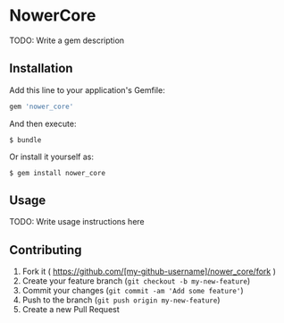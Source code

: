 # NowerCore

TODO: Write a gem description

## Installation

Add this line to your application's Gemfile:

```ruby
gem 'nower_core'
```

And then execute:

    $ bundle

Or install it yourself as:

    $ gem install nower_core

## Usage

TODO: Write usage instructions here

## Contributing

1. Fork it ( https://github.com/[my-github-username]/nower_core/fork )
2. Create your feature branch (`git checkout -b my-new-feature`)
3. Commit your changes (`git commit -am 'Add some feature'`)
4. Push to the branch (`git push origin my-new-feature`)
5. Create a new Pull Request
